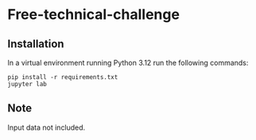 # Free-technical-challenge

## Installation 

In a virtual environment running Python 3.12 run the following commands:
```
pip install -r requirements.txt
jupyter lab
```

## Note

Input data not included.